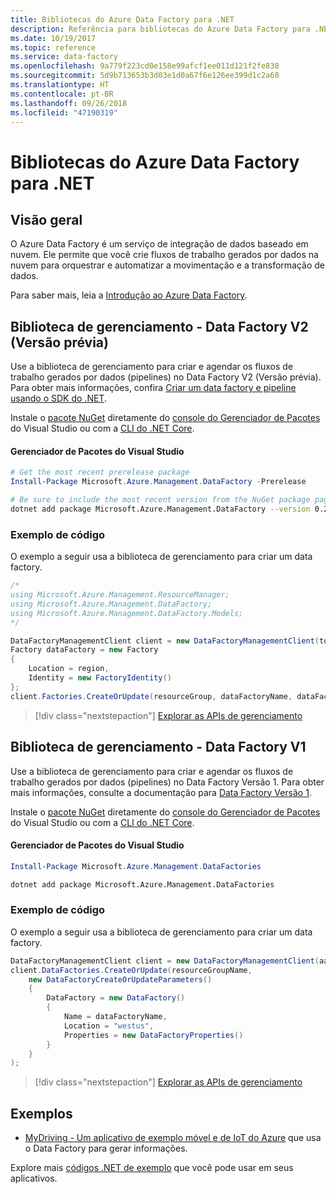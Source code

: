 ```yaml
---
title: Bibliotecas do Azure Data Factory para .NET
description: Referência para bibliotecas do Azure Data Factory para .NET
ms.date: 10/19/2017
ms.topic: reference
ms.service: data-factory
ms.openlocfilehash: 9a779f223cd0e158e99afcf1ee011d121f2fe838
ms.sourcegitcommit: 5d9b713653b3d03e1d0a67f6e126ee399d1c2a60
ms.translationtype: HT
ms.contentlocale: pt-BR
ms.lasthandoff: 09/26/2018
ms.locfileid: "47190319"
---
```

# <a name="azure-data-factory-libraries-for-net"></a>Bibliotecas do Azure Data Factory para .NET

## <a name="overview"></a>Visão geral

O Azure Data Factory é um serviço de integração de dados baseado em nuvem. Ele permite que você crie fluxos de trabalho gerados por dados na nuvem para orquestrar e automatizar a movimentação e a transformação de dados.

Para saber mais, leia a [Introdução ao Azure Data Factory](/azure/data-factory/data-factory-introduction).

## <a name="management-library---data-factory-v2-preview"></a>Biblioteca de gerenciamento - Data Factory V2 (Versão prévia)

Use a biblioteca de gerenciamento para criar e agendar os fluxos de trabalho gerados por dados (pipelines) no Data Factory V2 (Versão prévia).  Para obter mais informações, confira [Criar um data factory e pipeline usando o SDK do .NET](/azure/data-factory/quickstart-create-data-factory-dot-net).

Instale o [pacote NuGet](https://www.nuget.org/packages/Microsoft.Azure.Management.DataFactory) diretamente do [console do Gerenciador de Pacotes][PackageManager] do Visual Studio ou com a [CLI do .NET Core][DotNetCLI].

#### <a name="visual-studio-package-manager"></a>Gerenciador de Pacotes do Visual Studio

```powershell
# Get the most recent prerelease package
Install-Package Microsoft.Azure.Management.DataFactory -Prerelease
```

```bash
# Be sure to include the most recent version from the NuGet package page
dotnet add package Microsoft.Azure.Management.DataFactory --version 0.2.0-preview
```

### <a name="code-example"></a>Exemplo de código

O exemplo a seguir usa a biblioteca de gerenciamento para criar um data factory.

```csharp
/*
using Microsoft.Azure.Management.ResourceManager;
using Microsoft.Azure.Management.DataFactory;
using Microsoft.Azure.Management.DataFactory.Models;
*/

DataFactoryManagementClient client = new DataFactoryManagementClient(tokenCredentials) { SubscriptionId = subscriptionId };
Factory dataFactory = new Factory
{
    Location = region,
    Identity = new FactoryIdentity()
};
client.Factories.CreateOrUpdate(resourceGroup, dataFactoryName, dataFactory);
```

> [!div class="nextstepaction"]
> [Explorar as APIs de gerenciamento](/dotnet/api/microsoft.azure.management.datafactory)

## <a name="management-library---data-factory-v1"></a>Biblioteca de gerenciamento - Data Factory V1

Use a biblioteca de gerenciamento para criar e agendar os fluxos de trabalho gerados por dados (pipelines) no Data Factory Versão 1.  Para obter mais informações, consulte a documentação para [Data Factory Versão 1](/azure/data-factory/v1/data-factory-introduction).

Instale o [pacote NuGet](https://www.nuget.org/packages/Microsoft.Azure.Management.DataFactories) diretamente do [console do Gerenciador de Pacotes][PackageManager] do Visual Studio ou com a [CLI do .NET Core][DotNetCLI].

#### <a name="visual-studio-package-manager"></a>Gerenciador de Pacotes do Visual Studio

```powershell
Install-Package Microsoft.Azure.Management.DataFactories
```

```bash
dotnet add package Microsoft.Azure.Management.DataFactories
```

### <a name="code-example"></a>Exemplo de código

O exemplo a seguir usa a biblioteca de gerenciamento para criar um data factory.

```csharp
DataFactoryManagementClient client = new DataFactoryManagementClient(aadTokenCredentials, resourceManagerUri);
client.DataFactories.CreateOrUpdate(resourceGroupName,
    new DataFactoryCreateOrUpdateParameters()
    {
        DataFactory = new DataFactory()
        {
            Name = dataFactoryName,
            Location = "westus",
            Properties = new DataFactoryProperties()
        }
    }
);
```

> [!div class="nextstepaction"]
> [Explorar as APIs de gerenciamento](/dotnet/api/overview/azure/datafactories/management)

## <a name="samples"></a>Exemplos

* [MyDriving - Um aplicativo de exemplo móvel e de IoT do Azure](https://azure.microsoft.com/resources/samples/mydriving/) que usa o Data Factory para gerar informações.

Explore mais [códigos .NET de exemplo](https://azure.microsoft.com/resources/samples/?platform=dotnet) que você pode usar em seus aplicativos.

[PackageManager]: https://docs.microsoft.com/nuget/tools/package-manager-console
[DotNetCLI]: https://docs.microsoft.com/dotnet/core/tools/dotnet-add-package
